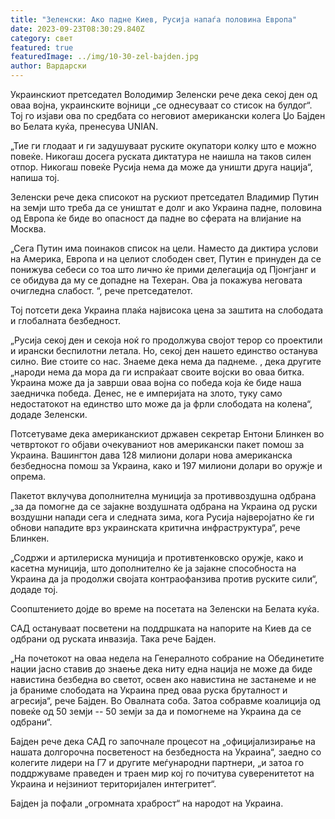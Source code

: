 ```yaml
---
title: "Зеленски: Ако падне Киев, Русија напаѓа половина Европа"
date: 2023-09-23T08:30:29.840Z
category: свет
featured: true
featuredImage: ../img/10-30-zel-bajden.jpg
author: Вардарски
---
```

Украинскиот претседател Володимир Зеленски рече дека секој ден од оваа војна, украинските војници „се однесуваат со стисок на булдог“. Тој го изјави ова по средбата со неговиот американски колега Џо Бајден во Белата куќа, пренесува UNIAN.

„Тие ги глодаат и ги задушуваат руските окупатори колку што е можно повеќе. Никогаш досега руската диктатура не наишла на таков силен отпор. Никогаш повеќе Русија нема да може да уништи друга нација“, напиша тој.

Зеленски рече дека списокот на рускиот претседател Владимир Путин на земји што треба да се уништат е долг и ако Украина падне, половина од Европа ќе биде во опасност да падне во сферата на влијание на Москва.

„Сега Путин има поинаков список на цели. Наместо да диктира услови на Америка, Европа и на целиот слободен свет, Путин е принуден да се понижува себеси со тоа што лично ќе прими делегација од Пјонгјанг и се обидува да му се допадне на Техеран. Ова ја покажува неговата очигледна слабост. “, рече претседателот.

Тој потсети дека Украина плаќа највисока цена за заштита на слободата и глобалната безбедност.

„Русија секој ден и секоја ноќ го продолжува својот терор со проектили и ирански беспилотни летала. Но, секој ден нашето единство останува силно. Вие стоите со нас. Знаеме дека нема да паднеме. , дека другите „народи нема да мора да ги испраќаат своите војски во оваа битка. Украина може да ја заврши оваа војна со победа која ќе биде наша заедничка победа. Денес, не е империјата на злото, туку само недостатокот на единство што може да ја фрли слободата на колена“, додаде Зеленски.

Потсетуваме дека американскиот државен секретар Ентони Блинкен во четвртокот го објави очекуваниот нов американски пакет помош за Украина. Вашингтон дава 128 милиони долари нова американска безбедносна помош за Украина, како и 197 милиони долари во оружје и опрема.

Пакетот вклучува дополнителна муниција за противвоздушна одбрана „за да помогне да се зајакне воздушната одбрана на Украина од руски воздушни напади сега и следната зима, кога Русија најверојатно ќе ги обнови нападите врз украинската критична инфраструктура“, рече Блинкен.

„Содржи и артилериска муниција и противтенковско оружје, како и касетна муниција, што дополнително ќе ја зајакне способноста на Украина да ја продолжи својата контраофанзива против руските сили“, додаде тој.

Соопштението дојде во време на посетата на Зеленски на Белата куќа.

САД остануваат посветени на поддршката на напорите на Киев да се одбрани од руската инвазија. Така рече Бајден.

„На почетокот на оваа недела на Генералното собрание на Обединетите нации јасно ставив до знаење дека ниту една нација не може да биде навистина безбедна во светот, освен ако навистина не застанеме и не ја браниме слободата на Украина пред оваа руска бруталност и агресија“, рече Бајден. Во Овалната соба. Затоа собравме коалиција од повеќе од 50 земји -- 50 земји за да и помогнеме на Украина да се одбрани“.

Бајден рече дека САД го започнале процесот на „официјализирање на нашата долгорочна посветеност на безбедноста на Украина“, заедно со колегите лидери на Г7 и другите меѓународни партнери, „и затоа го поддржуваме праведен и траен мир кој го почитува суверенитетот на Украина и нејзиниот територијален интегритет“.

Бајден ја пофали „огромната храброст“ на народот на Украина.